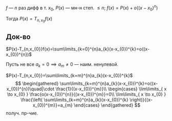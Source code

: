 $f$ — $n$ раз дифф в т. $x_{0},\ P(x)$ — мн-н степ. $\leq n;\ f(x)=P(x)+o((x-x_{0})^{n})$

Тогда $P(x)=T_{n,x_{0}}f(x)$

## Док-во

$P(x)-T_{n,x_{0}}f(x)=\sum\limits_{k=0}^{n}a_{k}(x-x_{0})^{k}=o((x-x_{0})^{n})$

Пусть не все $a_{k}=0\implies a_{m}\ne 0$ — наим. ненулевой.

$P(x)-T_{n,x_{0}}=\sum\limits_{k=m}^{n}a_{k}(x-x_{0})^{k}$
$$
\begin{gathered}
\sum\limits_{k=m}^{n}a_{k}(x-x_{0})^{k}=o((x-x_{0})^{n})\quad|\cdot \frac{1}{(x-x_{0})^{m}}\\
\begin{cases}
\lim\limits_{ x \to x_{0} } \frac{o(x-x_{0})^{n}}{(x-x_{0})^{m}}=0\\
\lim\limits_{ x \to x_{0} } \frac{\left( \sum\limits_{k=m}^{n}a_{k}(x-x_{0})^{k} \right)}{(x-x_{0})^{m}}=a_{m}
\end{cases}
\end{gathered}
$$
получ. пр-чие.